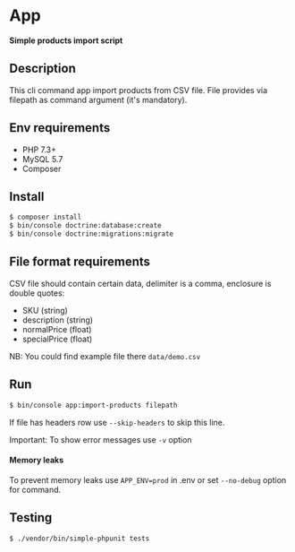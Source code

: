 # App

**Simple products import script**

## Description

This cli command app import products from CSV file. File provides via filepath as command argument (it's mandatory).

## Env requirements

- PHP 7.3+
- MySQL 5.7
- Composer

## Install

``` bash
$ composer install
$ bin/console doctrine:database:create
$ bin/console doctrine:migrations:migrate
```

## File format requirements

CSV file should contain certain data, delimiter is a comma, enclosure is double quotes:

- SKU (string)
- description (string)
- normalPrice (float)
- specialPrice (float)

NB: You could find example file there ```data/demo.csv```

## Run

``` bash
$ bin/console app:import-products filepath
```

If file has headers row use `--skip-headers` to skip this line.

Important: To show error messages use `-v` option

#### Memory leaks
To prevent memory leaks use `APP_ENV=prod` in .env or set `--no-debug` option for command. 

## Testing

``` bash
$ ./vendor/bin/simple-phpunit tests
```
